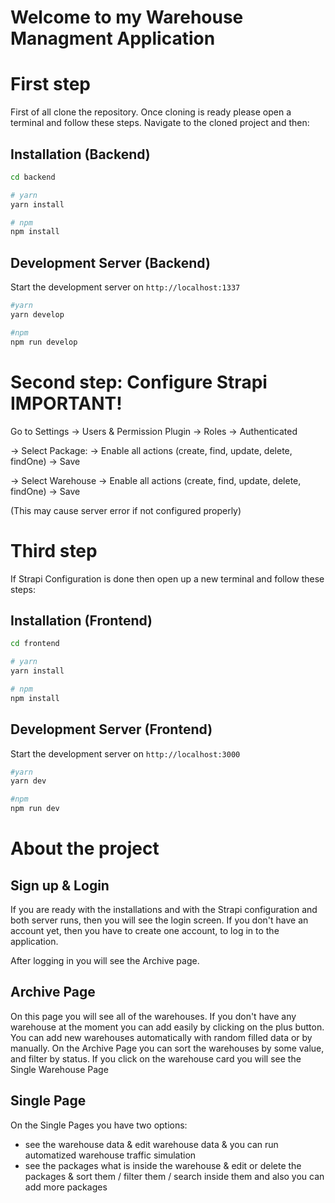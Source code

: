 # Welcome to my Warehouse Managment Application

# First step
First of all clone the repository. 
Once cloning is ready please open a terminal and follow these steps. 
Navigate to the cloned project and then:

## Installation (Backend)
```bash
cd backend

# yarn
yarn install

# npm
npm install
```

## Development Server (Backend)

Start the development server on `http://localhost:1337`

```bash
#yarn
yarn develop

#npm
npm run develop
```

# Second step: Configure Strapi IMPORTANT!
Go to Settings -> Users & Permission Plugin -> Roles -> Authenticated

-> Select Package:
-> Enable all actions (create, find, update, delete, findOne)
-> Save

-> Select Warehouse
-> Enable all actions (create, find, update, delete, findOne)
-> Save

(This may cause server error if not configured properly)

# Third step
If Strapi Configuration is done then open up a new terminal and follow these steps:

## Installation (Frontend)
```bash
cd frontend

# yarn
yarn install

# npm
npm install
```

## Development Server (Frontend)

Start the development server on `http://localhost:3000`

```bash
#yarn
yarn dev

#npm
npm run dev
```

# About the project
## Sign up & Login
If you are ready with the installations and with the Strapi configuration and both server runs, then you will see the login screen.
If you don't have an account yet, then you have to create one account, to log in to the application.

After logging in you will see the Archive page.

## Archive Page
On this page you will see all of the warehouses.
If you don't have any warehouse at the moment you can add easily by clicking on the plus button.
You can add new warehouses automatically with random filled data or by manually.
On the Archive Page you can sort the warehouses by some value, and filter by status.
If you click on the warehouse card you will see the Single Warehouse Page

## Single Page
On the Single Pages you have two options:
- see the warehouse data & edit warehouse data & you can run automatized warehouse traffic simulation
- see the packages what is inside the warehouse & edit or delete the packages & sort them / filter them / search inside them and also you can add more packages


